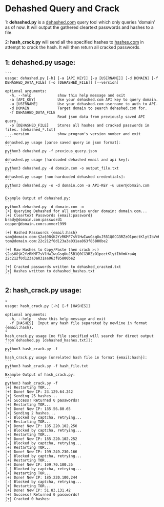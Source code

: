 # Dehashed Query and Crack
1: <b>dehashed.py</b> is a  <a href="https://dehashed.com">dehashed.com</a> query tool which only queries 'domain' as of now. It will output the gathered cleartext passwords and hashes to a file.

2: <b>hash_crack.py</b> will send all the specified hashes to <a href="https://hashes.com">hashes.com</a> in attempt to crack the hash. It will then return all cracked passwords.

## 1: dehashed.py usage:
    ```
    usage: dehashed.py [-h] [-a [API_KEY]] [-u [USERNAME]] [-d DOMAIN] [-f DEHASHED_DATA_FILE] [-o [DEHASHED_FILE]] [--version]

    optional arguments:
      -h, --help            show this help message and exit
      -a [API_KEY]          Use your dehashed.com API key to query domain.
      -u [USERNAME]         Use your dehashed.com username to auth to API.
      -d DOMAIN             Target domain to search dehashed.com for.
      -f DEHASHED_DATA_FILE
                            Read json data from previously saved API query.
      -o [DEHASHED_FILE]    Stores all hashes and cracked passwords in files. [dehashed_*.txt]
      --version             show program's version number and exit
    ```
    dehashed.py usage [parse saved query in json format]:
    ```
    python3 dehashed.py -f previous_query.json
    ```
    dehashed.py usage [hardcoded dehashed email and api key]:
    ```
    python3 dehashed.py -d domain.com -o output_file.txt
    ```
    dehashed.py usage [non-hardcoded dehashed credentials]:
    ```
    python3 dehashed.py -o -d domain.com -a API-KEY -u user@domain.com 
    ```

    Example Output of dehashed.py:
    ```
    python3 dehashed.py -d domain.com -o
    [+] Querying Dehashed for all entries under domain: domain.com...
    [+] Cleartext Passwords {email:password}
    brady@domain.com:password1
    copper@domain.com:summer1999

    [+] Hashed Passwords {email:hash}
    sam@domain.com:$2a$08$K2YzRKMF7sVlHwIwuGsqUuJ5B1Q0CG3RZzO1pectKlytIbVmKra4q
    tom@domain.com:22c212f0d123a3a031aa063f85800be2

    [+] Raw Hashes to Copy/Paste then crack >:)
    $2a$08$K2YzRKMF7sVlHwIwuGsqUuJ5B1Q0CG3RZzO1pectKlytIbVmKra4q
    22c212f0d123a3a031aa063f85800be2

    [+] Cracked passwords written to dehashed_cracked.txt
    [+] Hashes written to dehashed_hashes.txt
    ```

## 2: hash_crack.py usage:
    *
    usage: hash_crack.py [-h] [-f [HASHES]]

    optional arguments:
      -h, --help   show this help message and exit
      -f [HASHES]  Input any hash file separated by newline in format {email:hash}.
    *
    hash_crack.py usage [no file specified will search for direct output from dehashed.py [dehashed_hashes.txt]]:
    ```
    python3 hash_crack.py -f 
    ```
    hash_crack.py usage [unrelated hash file in format {email:hash}]:
    ```
    python3 hash_crack.py -f hash_file.txt
    ```
    Example Output of hash_crack.py:
    ```
    python3 hash_crack.py -f 
    [+] Restarting TOR...
    [+] Done! New IP: 23.129.64.242
    [+] Sending 25 hashes...
    [+] Success! Returned 0 passwords!
    [+] Restarting TOR...
    [+] Done! New IP: 185.56.80.65
    [+] Sending 2 hashes...
    [-] Blocked by captcha, retrying...
    [+] Restarting TOR...
    [+] Done! New IP: 185.220.102.250
    [-] Blocked by captcha, retrying...
    [+] Restarting TOR...
    [+] Done! New IP: 185.220.102.252
    [-] Blocked by captcha, retrying...
    [+] Restarting TOR...
    [+] Done! New IP: 199.249.230.166
    [-] Blocked by captcha, retrying...
    [+] Restarting TOR...
    [+] Done! New IP: 109.70.100.35
    [-] Blocked by captcha, retrying...
    [+] Restarting TOR...
    [+] Done! New IP: 185.220.100.244
    [-] Blocked by captcha, retrying...
    [+] Restarting TOR...
    [+] Done! New IP: 51.83.131.42
    [+] Success! Returned 0 passwords!
    [+] Cracked 0 hashes:
    ```
